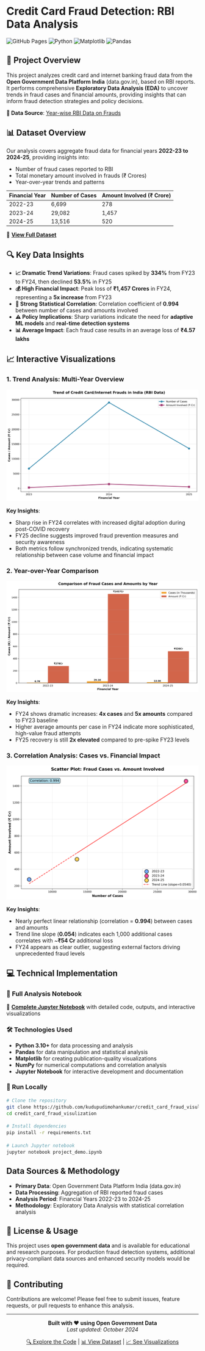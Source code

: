 # Credit Card Fraud Detection: RBI Data Analysis

![GitHub Pages](https://img.shields.io/badge/GitHub-Pages-blue?logo=github) ![Python](https://img.shields.io/badge/Python-3.10-blue?logo=python) ![Matplotlib](https://img.shields.io/badge/Matplotlib-Visualizations-orange) ![Pandas](https://img.shields.io/badge/Pandas-Data%20Analysis-green)

## 🎯 Project Overview

This project analyzes credit card and internet banking fraud data from the **Open Government Data Platform India** (data.gov.in), based on RBI reports. It performs comprehensive **Exploratory Data Analysis (EDA)** to uncover trends in fraud cases and financial amounts, providing insights that can inform fraud detection strategies and policy decisions.

**🔗 Data Source**: [Year-wise RBI Data on Frauds](https://data.gov.in/resource/year-wise-reserve-bank-india-rbi-data-frauds-reported-scheduled-commercial-banks-category)

## 📊 Dataset Overview

Our analysis covers aggregate fraud data for financial years **2022-23 to 2024-25**, providing insights into:
- Number of fraud cases reported to RBI
- Total monetary amount involved in frauds (₹ Crores)
- Year-over-year trends and patterns

| Financial Year | Number of Cases | Amount Involved (₹ Crore) |
|----------------|-----------------|---------------------------|
| 2022-23       | 6,699          | 278                       |
| 2023-24       | 29,082         | 1,457                     |
| 2024-25       | 13,516         | 520                       |

📁 [**View Full Dataset**](data/rbi_fraud_data.csv)

## 🔍 Key Data Insights

- **📈 Dramatic Trend Variations**: Fraud cases spiked by **334%** from FY23 to FY24, then declined **53.5%** in FY25
- **💰 High Financial Impact**: Peak loss of **₹1,457 Crores** in FY24, representing a **5x increase** from FY23
- **🔗 Strong Statistical Correlation**: Correlation coefficient of **0.994** between number of cases and amounts involved
- **⚠️ Policy Implications**: Sharp variations indicate the need for **adaptive ML models** and **real-time detection systems**
- **📊 Average Impact**: Each fraud case results in an average loss of **₹4.57 lakhs**

## 📈 Interactive Visualizations

### 1. Trend Analysis: Multi-Year Overview
![Trend Line Plot](images/trend_line_plot.png)

**Key Insights**: 
- Sharp rise in FY24 correlates with increased digital adoption during post-COVID recovery
- FY25 decline suggests improved fraud prevention measures and security awareness
- Both metrics follow synchronized trends, indicating systematic relationship between case volume and financial impact

### 2. Year-over-Year Comparison
![Comparison Bar Plot](images/comparison_bar_plot.png)

**Key Insights**: 
- FY24 shows dramatic increases: **4x cases** and **5x amounts** compared to FY23 baseline
- Higher average amounts per case in FY24 indicate more sophisticated, high-value fraud attempts
- FY25 recovery is still **2x elevated** compared to pre-spike FY23 levels

### 3. Correlation Analysis: Cases vs. Financial Impact
![Correlation Scatter Plot](images/correlation_scatter_plot.png)

**Key Insights**: 
- Nearly perfect linear relationship (correlation = **0.994**) between cases and amounts
- Trend line slope (**0.054**) indicates each 1,000 additional cases correlates with ~**₹54 Cr** additional loss
- FY24 appears as clear outlier, suggesting external factors driving unprecedented fraud levels

## 💻 Technical Implementation

### 🔧 Full Analysis Notebook
📓 **[Complete Jupyter Notebook](project_demo.ipynb)** with detailed code, outputs, and interactive visualizations

### 🛠️ Technologies Used
- **Python 3.10+** for data processing and analysis
- **Pandas** for data manipulation and statistical analysis
- **Matplotlib** for creating publication-quality visualizations
- **NumPy** for numerical computations and correlation analysis
- **Jupyter Notebook** for interactive development and documentation

### 🚀 Run Locally
```bash
# Clone the repository
git clone https://github.com/kudupudimohankumar/credit_card_fraud_visulization.git
cd credit_card_fraud_visulization

# Install dependencies
pip install -r requirements.txt

# Launch Jupyter notebook
jupyter notebook project_demo.ipynb
```

##  Data Sources & Methodology

- **Primary Data**: Open Government Data Platform India (data.gov.in)
- **Data Processing**: Aggregation of RBI reported fraud cases
- **Analysis Period**: Financial Years 2022-23 to 2024-25
- **Methodology**: Exploratory Data Analysis with statistical correlation analysis

## 📝 License & Usage

This project uses **open government data** and is available for educational and research purposes. For production fraud detection systems, additional privacy-compliant data sources and enhanced security models would be required.

## 🤝 Contributing

Contributions are welcome! Please feel free to submit issues, feature requests, or pull requests to enhance this analysis.

---

<div align="center">

**Built with ❤️ using Open Government Data**  
*Last updated: October 2024*

[🔍 Explore the Code](project_demo.ipynb) | [📊 View Dataset](data/rbi_fraud_data.csv) | [📈 See Visualizations](images/)

</div>
